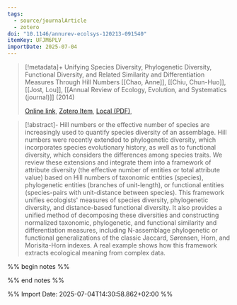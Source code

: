 ```yaml
---
tags:
  - source/journalArticle
  - zotero
doi: "10.1146/annurev-ecolsys-120213-091540"
itemKey: UFJM6PLV
importDate: 2025-07-04
---
```

>[!metadata]+
> Unifying Species Diversity, Phylogenetic Diversity, Functional Diversity, and Related Similarity and Differentiation Measures Through Hill Numbers
> [[Chao, Anne]], [[Chiu, Chun-Huo]], [[Jost, Lou]], 
> [[Annual Review of Ecology, Evolution, and Systematics (journal)]] (2014)
> 
> [Online link](https://www.annualreviews.org/content/journals/10.1146/annurev-ecolsys-120213-091540), [Zotero Item](zotero://select/library/items/UFJM6PLV), [Local (PDF)](file://C:/Users/aburg/Documents/references/zotero/storage/JFFRI2Q6/Chao2014_UnifyingSpecies.pdf), 

>[!abstract]-
>Hill numbers or the effective number of species are increasingly used to quantify species diversity of an assemblage. Hill numbers were recently extended to phylogenetic diversity, which incorporates species evolutionary history, as well as to functional diversity, which considers the differences among species traits. We review these extensions and integrate them into a framework of attribute diversity (the effective number of entities or total attribute value) based on Hill numbers of taxonomic entities (species), phylogenetic entities (branches of unit-length), or functional entities (species-pairs with unit-distance between species). This framework unifies ecologists&apos; measures of species diversity, phylogenetic diversity, and distance-based functional diversity. It also provides a unified method of decomposing these diversities and constructing normalized taxonomic, phylogenetic, and functional similarity and differentiation measures, including N-assemblage phylogenetic or functional generalizations of the classic Jaccard, Sørensen, Horn, and Morisita-Horn indexes. A real example shows how this framework extracts ecological meaning from complex data.

%% begin notes %%

%% end notes %%

%% Import Date: 2025-07-04T14:30:58.862+02:00 %%

